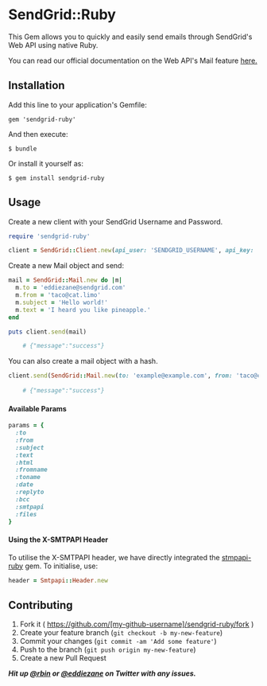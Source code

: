 # SendGrid::Ruby

This Gem allows you to quickly and easily send emails through SendGrid's Web API using native Ruby.

You can read our official documentation on the Web API's Mail feature <a href="https://sendgrid.com/docs/API_Reference/Web_API/mail.html">here.</a>


## Installation

Add this line to your application's Gemfile:

    gem 'sendgrid-ruby'

And then execute:

    $ bundle

Or install it yourself as:

    $ gem install sendgrid-ruby

## Usage

Create a new client with your SendGrid Username and Password.

```ruby
require 'sendgrid-ruby'

client = SendGrid::Client.new(api_user: 'SENDGRID_USERNAME', api_key: 'SENDGRID_PASSWORD')
```

Create a new Mail object and send:
```ruby
mail = SendGrid::Mail.new do |m|
  m.to = 'eddiezane@sendgrid.com'
  m.from = 'taco@cat.limo'
  m.subject = 'Hello world!'
  m.text = 'I heard you like pineapple.'
end

puts client.send(mail) 

	# {"message":"success"}
```

You can also create a mail object with a hash.
```ruby
client.send(SendGrid::Mail.new(to: 'example@example.com', from: 'taco@cat.limo', subject: 'Hello world!', text: 'Hi there!', html: '<b>Hi there!</b>'))
	
	# {"message":"success"}
```

#### Available Params

```ruby
params = {
  :to
  :from
  :subject
  :text
  :html
  :fromname
  :toname
  :date
  :replyto
  :bcc
  :smtpapi
  :files
}
```

#### Using the X-SMTPAPI Header

To utilise the X-SMTPAPI header, we have directly integrated the <a href="https://github.com/SendGridJP/smtpapi-ruby">stmpapi-ruby</a> gem.  To initialise, use:

```ruby
header = Smtpapi::Header.new
```


## Contributing

1. Fork it ( https://github.com/[my-github-username]/sendgrid-ruby/fork )
2. Create your feature branch (`git checkout -b my-new-feature`)
3. Commit your changes (`git commit -am 'Add some feature'`)
4. Push to the branch (`git push origin my-new-feature`)
5. Create a new Pull Request

***Hit up <a href="http://twitter.com/rbin">@rbin</a> or <a href="http://twitter.com/eddiezane">@eddiezane</a> on Twitter with any issues.***
